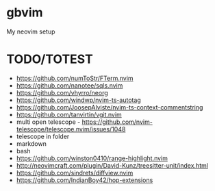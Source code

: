 # gbvim

My neovim setup

# TODO/TOTEST

- https://github.com/numToStr/FTerm.nvim
- https://github.com/nanotee/sqls.nvim
- https://github.com/vhyrro/neorg
- https://github.com/windwp/nvim-ts-autotag
- https://github.com/JoosepAlviste/nvim-ts-context-commentstring
- https://github.com/tanvirtin/vgit.nvim
- multi open telescope - https://github.com/nvim-telescope/telescope.nvim/issues/1048
- telescope in folder
- markdown
- bash
- https://github.com/winston0410/range-highlight.nvim
- http://neovimcraft.com/plugin/David-Kunz/treesitter-unit/index.html
- https://github.com/sindrets/diffview.nvim
- https://github.com/IndianBoy42/hop-extensions
